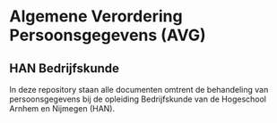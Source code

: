 # Algemene Verordering Persoonsgegevens (AVG)
## HAN Bedrijfskunde

In deze repository staan alle documenten omtrent de behandeling van persoonsgegevens bij de opleiding Bedrijfskunde van de Hogeschool Arnhem en Nijmegen (HAN).
